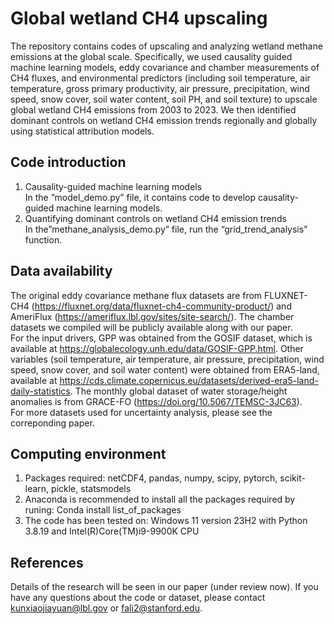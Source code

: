 # Global wetland CH4 upscaling
The repository contains codes of upscaling and analyzing wetland methane emissions at the global scale. Specifically, we used causality guided machine learning models, eddy covariance and chamber measurements of CH4 fluxes, and environmental predictors (including soil temperature, air temperature, gross primary productivity, air pressure, precipitation, wind speed, snow cover, soil water content, soil PH, and soil texture) to  upscale global wetland CH4 emissions from 2003 to 2023. We then identified dominant controls on wetland CH4 emission trends regionally and globally using statistical attribution models.  
## Code introduction
1)	Causality-guided machine learning models  
In the ”model_demo.py” file, it contains code to develop causality-guided machine learning models.    
2) Quantifying dominant controls on wetland CH4 emission trends  
In the”methane_analysis_demo.py” file, run the “grid_trend_analysis” function.  

## Data availability
The original eddy covariance methane flux datasets are from FLUXNET-CH4 (https://fluxnet.org/data/fluxnet-ch4-community-product/) and AmeriFlux (https://ameriflux.lbl.gov/sites/site-search/). The chamber datasets we compiled will be publicly available along with our paper.  
For the input drivers, GPP was obtained from the GOSIF dataset, which is available at https://globalecology.unh.edu/data/GOSIF-GPP.html. Other variables (soil temperature, air temperature, air pressure, precipitation, wind speed, snow cover, and soil water content) were obtained from ERA5-land, available at https://cds.climate.copernicus.eu/datasets/derived-era5-land-daily-statistics. The monthly global dataset of water storage/height anomalies is from GRACE-FO (https://doi.org/10.5067/TEMSC-3JC63).  
For more datasets used for uncertainty analysis, please see the correponding paper.

## Computing environment  
1) Packages required: netCDF4, pandas, numpy, scipy, pytorch, scikit-learn, pickle, statsmodels  
2) Anaconda is recommended to install all the packages required by runing: Conda install list_of_packages  
3) The code has been tested on: Windows 11 version 23H2 with Python 3.8.19 and Intel(R)Core(TM)i9-9900K CPU    

## References
Details of the research will be seen in our paper (under review now). If you have any questions about the code or dataset, please contact kunxiaojiayuan@lbl.gov or fali2@stanford.edu.  
